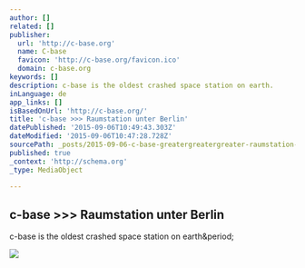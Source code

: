 ```yaml
---
author: []
related: []
publisher:
  url: 'http://c-base.org'
  name: C-base
  favicon: 'http://c-base.org/favicon.ico'
  domain: c-base.org
keywords: []
description: c-base is the oldest crashed space station on earth.
inLanguage: de
app_links: []
isBasedOnUrl: 'http://c-base.org/'
title: 'c-base >>> Raumstation unter Berlin'
datePublished: '2015-09-06T10:49:43.303Z'
dateModified: '2015-09-06T10:47:28.728Z'
sourcePath: _posts/2015-09-06-c-base-greatergreatergreater-raumstation-unter-berlin.md
published: true
_context: 'http://schema.org'
_type: MediaObject

---
```

<article style=""><h1>c-base &gt;&gt;&gt; Raumstation unter Berlin</h1><p>c-base is the oldest crashed space station on earth&amp;period;</p><img src="http://c-base.org/cv6/images/planet_base.jpg" /></article>